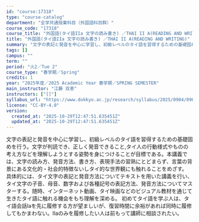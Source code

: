 ```yaml
---
id: "course:17318"
type: "course-catalog"
department: "全学共通授業科目（外国語科目群）"
course_code: "17318"
course_title: "外国語(タイ語IIa 文字の読み書き) ／THAI II A(READING AND WRITING)"
title: "外国語(タイ語IIa 文字の読み書き) ／THAI II A(READING AND WRITING)"
summary: "文字の表記と発音を中心に学習し、初級レベルのタイ語を習得するための基礎固めを行う。文字が判読でき、正しく発音できること,タイ人の行動様式やものの考え方などを理解しようとする姿勢を身につけることが目標である。本講義では、文字の読み方、発音方法…"
tags: []
campus: ""
term: ""
period: "火2／Tue 2"
course_type: "春学期／Spring"
credits: 1
year: "2025年度／2025 Academic Year 春学期／SPRING SEMESTER"
main_instructor: "江藤 双恵"
instructors: ["[]"]
syllabus_url: "https://www.dokkyo.ac.jp/research/syllabus/2025/0904/0904_17318_ja_JP.html"
license: "CC-BY-4.0"
version:
  created_at: "2025-10-29T12:47:51.635451Z"
  updated_at: "2025-10-29T12:47:51.635451Z"
---
```

文字の表記と発音を中心に学習し、初級レベルのタイ語を習得するための基礎固めを行う。文字が判読でき、正しく発音できること,タイ人の行動様式やものの考え方などを理解しようとする姿勢を身につけることが目標である。本講義では、文字の読み方、発音方法、書き方、表現手法の習熟にとどまらず、言葉の背景にある文化的・社会的特徴ないしタイ的な世界観にも触れることをめざす。 具体的には、タイ文字の表記と発音方法についてテキストを用いた講義を行い、タイ文字の子音、母音、数字および各種記号の表記方法、発音方法についてマスターする。随時、インターネット動画、タイ映画などのビジュアル教材を通じて生きたタイ語に触れる機会をもち理解を深める。 初めてタイ語を学ぶ人は、タイ語会話Ⅰaを先に履修する方が望ましいが、復習時間に余裕があれば同時に履修してもかまわない。Ⅱaのみを履修したい人は前もって講師に相談されたい。
